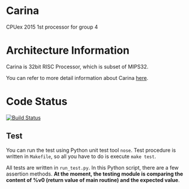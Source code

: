 # Carina

CPUex 2015 1st processor for group 4

# Architecture Information

Carina is 32bit RISC Processor, which is subset of MIPS32.

You can refer to more detail information about Carina [here](https://gist.github.com/levelfour/5cd66a1031b9e24dca42).

# Code Status

[![Build Status](https://travis-ci.org/cpuex2015-group4/Carina.svg)](https://travis-ci.org/cpuex2015-group4/Carina)

## Test

You can run the test using Python unit test tool `nose`.
Test procedure is written in `Makefile`, so all you have to do is execute `make test`.

All tests are written in `run_test.py`. In this Python script, there are a few assertion methods.
**At the moment, the testing module is comparing the content of %v0 (return value of main routine) and the expected value**.
